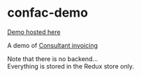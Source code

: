 confac-demo
===========

[Demo hosted here][github-pages-link]

A demo of [Consultant invoicing][confac-front]

Note that there is no backend...  
Everything is stored in the Redux store only.


[github-pages-link]: http://pongit.be/assets/confac-demo/index.html
[confac-front]: https://github.com/be-pongit/confac-front
